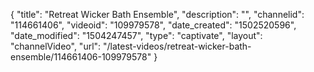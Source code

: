 {
    "title": "Retreat Wicker Bath Ensemble",
    "description": "",
    "channelid": "114661406",
    "videoid": "109979578",
    "date_created": "1502520596",
    "date_modified": "1504247457",
    "type": "captivate",
    "layout": "channelVideo",
    "url": "\/latest-videos\/retreat-wicker-bath-ensemble\/114661406-109979578"
}